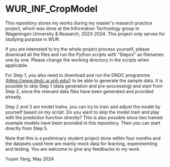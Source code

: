 # WUR_INF_CropModel
This repository stores my works during my master's research practice project, which was done at the Information Technology group in Wageningen University &amp; Research, 2023-2024. This project only serves for studying purpose in WUR. 

If you are interested to try the whole project process yourself, please download all the files and run the Python scripts with "Stepxx" as filenames one by one. Please change the working directory in the scripts when applicable. 

For Step 1, you also need to download and run the DNDC programme (https://www.dndc.sr.unh.edu/) to be able to generate the sample data. It is possible to skip Step 1 (data generation and pre-processing) and start from Step 2, since the relevant data files have been generated and provided already. 

Step 2 and 3 are model trains. you can try to train and adjust the model by yourself based on my script. Do you want to skip the model train and play with the prediction function directly? This is also possible since two trained example models have been provided in this repository. Then you can start directly from Step 5. 

Note that this is a preliminary student project done within four months and the datasets used here are mainly mock data for learning, experimenting and testing. You are welcome to give any feedbacks to my work. 

Yuyan Yang, May 2024
